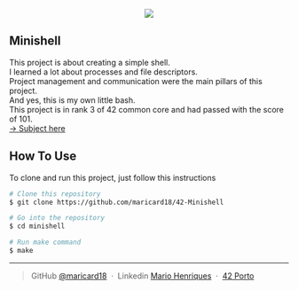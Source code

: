 <p align="center">
     <img src="https://github.com/maricard18/42-Minishell/blob/main/minishell/extras/" />
</p>


## Minishell

This project is about creating a simple shell. <br>
I learned a lot about processes and file descriptors. <br>
Project management and communication were the main pillars of this project. <br>
And yes, this is my own little bash. <br>
This project is in rank 3 of 42 common core and had passed with the score of 101.<br>
[-> Subject here](https://github.com/maricard18/42-Minishell/blob/main/minishell/extras/en.subject.pdf)

## How To Use

To clone and run this project, just follow this instructions

```bash
# Clone this repository
$ git clone https://github.com/maricard18/42-Minishell

# Go into the repository
$ cd minishell

# Run make command
$ make
```
---
> GitHub [@maricard18](https://github.com/maricard18) &nbsp;&middot;&nbsp;
> Linkedin [Mario Henriques](https://www.linkedin.com/in/mario18) &nbsp;&middot;&nbsp;
> [42 Porto](https://www.42porto.com/en)
